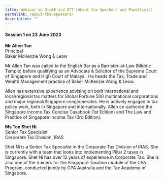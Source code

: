 ```yaml
---
title: Webinar on GloBE and DTT (About the Speakers and Panellists)
permalink: /about-the-speakers/
description: ""
---
```

#### **Session 1 on 23 June 2023**


**Mr Allen Tan** <br>
Principal <br>
Baker McKenzie Wong &amp; Leow <br>

Mr Allen Tan was called to the English Bar as a Barrister-at-Law (Middle Temple) before qualifying as an Advocate &amp; Solicitor of the Supreme Court of Singapore and High Court of Malaya.&nbsp; He heads the Tax, Trade and Wealth Management practice of Baker McKenzie Wong &amp; Leow.

Allen has extensive experience advising on both international and local/regional tax matters for Global Fortune 500 multinational corporations and major regional/Singapore conglomerates. He is actively engaged in tax policy work, both in Singapore and internationally.&nbsp;Allen co-authored the Singapore Income Tax Concise Casebook (1st Edition) and The Law and Practice of Singapore Income Tax (3rd Edition).


**Ms Tan Shet Ni** <br>
Senior Tax Specialist <br>
Corporate Tax Division, IRAS <br>

Shet Ni is a Senior Tax Specialist in the Corporate Tax Division of IRAS. She is currently with a team that looks into implementing Pillar 2 taxes in Singapore. Shet Ni has over 12 years of experience in Corporate Tax. She is also one of the trainers for the Singapore Taxation module of the CPA Program, conducted jointly by CPA Australia and the Tax Academy of Singapore.